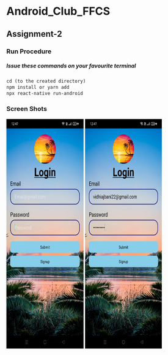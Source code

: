 # Android_Club_FFCS
## **Assignment-2**
### Run Procedure
##### Issue these commands on your favourite terminal
```
cd (to the created directory) 
npm install or yarn add
npx react-native run-android
```
### **Screen Shots**
  <img src= "https://raw.githubusercontent.com/VidhiAjbani/Android_Club_FFCS/master/img/Login_page.jpeg" width="40%" height="600">
  <img src= "https://raw.githubusercontent.com/VidhiAjbani/Android_Club_FFCS/master/img/Password_encryption.jpeg"  width="40%" height="600">

